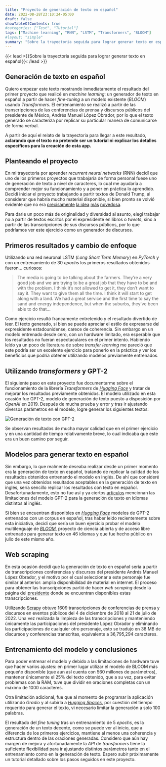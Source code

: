```yaml
---
title: "Proyecto de generación de texto en español"
date: 2022-08-28T23:10:24-05:00
draft: false
showTableOfContents: true
#categories: ["Test", "Tutorial"]
tags: ["Machine learning", "RNN", "LSTM", "Transformers", "BLOOM"]
#layout: "simple"
summary: "Sobre la trayectoria seguida para lograr generar texto en español."
---
```

{{< lead >}}Sobre la trayectoria seguida para lograr generar texto en español{{< /lead >}}

## Generación de texto en español
Quiero empezar este texto mostrando inmediatamente el resultado del primer proyecto que realicé en *machine learning*: un generador de texto en español a partir de hacer *fine-tuning* a un modelo existente (*BLOOM*) usando *Transformers*. El entrenamiento se realizó a partir de las transcripciones de las conferencias de prensa y discursos públicos del presidente de México, Andrés Manuel López Obrador, por lo que el texto generado se caracteriza por replicar su particular manera de comunicarse de forma verbal.

<gradio-app space="neek05/NLP-AMLO"></gradio-app> 

A partir de aquí el relato de la trayectoria para llegar a este resultado, **aclarando que el texto no pretende ser un tutorial ni explicar los detalles específicos para la creación de esta app.**

## Planteando el proyecto

En mi trayectoria por aprender *recurrent neural networks* (RNN) decidí que uno de los primeros proyectos que trabajaría de forma personal fuese uno de generación de texto a nivel de caracteres, lo cual me ayudaría a comprender mejor su funcionamiento y a poner en práctica lo aprendido. Decidí iniciar el proyecto trabajando a partir textos de Donald Trump, al considerar que habría mucho material disponible, si bien pronto se volvió evidente que no era [precisamente](https://github.com/ZaydH/trump_char_rnn) [la idea](https://www.csail.mit.edu/news/postdoc-develops-twitterbot-uses-ai-sound-donald-trump) [más](https://towardsdatascience.com/predicting-trump-tweets-with-a-rnn-95e7c398b18e) [novedosa](https://github.com/ppramesi/RoboTrumpDNN).

Para darle un poco más de originalidad y diversidad al asunto, elegí trabajar no a partir de textos escritos por el expresidente en libros o *tweets*, sino a partir de las transcripciones de sus discursos públicos, por lo que podríamos ver este ejercicio como un generador de discursos. 

## Primeros resultados y cambio de enfoque

Utilizando una red neuronal LSTM (*Long Short Term Memory*) en *PyTorch* y con un entrenamiento de 30 *epochs* los primeros resultados obtenidos fueron... curiosos: 


> The media is going to be talking about the farmers. They’re a very good job and we are trying to be a great job that they have to be and with the problem. I think it’s not allowed to get it, they don’t want to say it. They want to give them all the time. I think it will start to get along with a land. We had a great service and the first time to say the sand and energy independence, but when the suburbs, they’ve been able to do that...


Como ejercicio resultó francamente entretenido y el resultado divertido de leer. El texto generado, si bien se puede apreciar el estilo de expresarse del expresidente estadounidense, carece de coherencia. Sin embargo en un modelo entrenado desde cero, con un hardware limitado, era esperable que los resultados no fueran espectaculares en el primer intento. Habiendo leído ya un poco de literatura de sobre *transfer learning* me pareció que este podría ser un excelente ejercicio para ponerlo en la práctica y ver los beneficios que podría obtener utilizando modelos previamente entrenados.

## Utilizando *transformers* y GPT-2

El siguiente paso en este proyecto fue documentarme sobre el funcionamiento de la librería *Transformers* de [*Hugging Face*](https://huggingface.co/) y tratar de mejorar los resultados previamente obtenidos. El modelo utilizado en esta ocasión fue GPT-2, modelo de generación de texto puesto a disposición por *OpenAI* en 2019. Después de mucha prueba y error y tras ir ajustando diversos parámetros en el modelo, logre generar los siguientes textos:

![Generación de texto con GPT-2](../ResultadosGPT-2.png)

Se observan resultados de mucha mayor calidad que en el primer ejercicio y en una cantidad de tiempo relativamente breve, lo cual indicaba que este era un buen camino por seguir.

## Modelos para generar texto en español

Sin embargo, lo que realmente deseaba realizar desde un primer momento era la generación de texto en español, tratando de replicar la calidad de los resultados obtenidos entrenando el modelo en inglés. De ahí que consideré que una vez obtenidos resultados aceptables en la generación de texto en inglés, sería sencillo replicar los resultados con texto en español. Desafortunadamente, esto no fue así y ya ciertos [artículos](https://www.vanderbilt.edu/digitalhumanities/gpt-2-no-habla-espanol-artificial-intelligence-anglocentrism-and-the-non-human-side-of-dh/) mencionan las limitaciones del modelo GPT-2 para la generación de texto en idiomas distintos al inglés.  

Si bien se encuentran disponibles en [*Hugging Face*](https://huggingface.co/models) modelos de GPT-2 entrenados con un corpus en español, tras haber leido recientemente sobre esta iniciativa, decidí que sería un buen ejercicio probar el modelo multilenguaje de [*BLOOM*](https://huggingface.co/bigscience/bloom), proyecto de ciencia abierta y de acceso libre entrenado para generar texto en 46 idiomas y que fue hecho público en julio de este mismo año.

## Web scraping

En esta ocasión decidí que la generación de texto en español sería a partir de transcripciones conferencias y discursos del presidente Andrés Manuel López Obrador, y el motivo por el cual seleccionar a este personaje fue similar al anterior: amplia disponibilidad de material en internet. El proceso para obtener las transcripciones partió de hacer *web scraping* desde la página del [presidente](https://lopezobrador.org.mx/transcripciones/) donde se encuentran disponibles estas transcripciones.

Utilizando [Scrapy](https://scrapy.org/) obtuve 1609 transcripciones de conferencias de prensa y discursos en eventos públicos del 4 de diciembre de 2018 al 21 de julio de 2022. Una vez realizada la limpieza de las transcripciones y manteniendo únicamente las participaciones del presidente López Obrador y eliminando las participaciones de cualquier otro personaje, esto se tradujo en 38 MB de discursos y conferencias transcritas, equivalente a 36,795,294 caracteres.

## Entrenamiento del modelo y conclusiones
Para poder entrenar el modelo y debido a las limitaciones de hardware tuve que hacer varios ajustes: en primer lugar utilizar el modelo de BLOOM más pequeño disponible (que aun así cuenta con 560 millones de parámetros), mantener únicamente el 25% del texto obtenido, que a su vez, para evitar problemas con la RAM, tuve que dividir en oraciones completas con un máximo de 1000 caracteres. 

Otra limitación adicional, fue que al momento de programar la aplicación utilizando *Gradio* y al subirla a [*Hugging Spaces*](https://huggingface.co/spaces), por cuestión del tiempo requerido para generar el texto, vi necesario limitar la generación a solo 100 palabras.

El resultado del *fine tuning* tras un entrenamiento de 5 *epochs*, es la generación de un texto decente, como se puede ver al inicio, que a diferencia de los primeros ejercicios, mantiene al menos una coherencia y estructura dentro de las oraciones generadas. Considero que aún hay margen de mejora y afortunadamente la *API* de *transformers* tiene la suficiente flexibilidad para ir ajustando distintos parámetros tanto en el entrenamiento como en la generación de texto. Espero subir próximamente un tutorial detallado sobre los pasos seguidos en este proyecto.

<script type="module"
src="https://gradio.s3-us-west-2.amazonaws.com/3.1.7/gradio.js">
</script>
